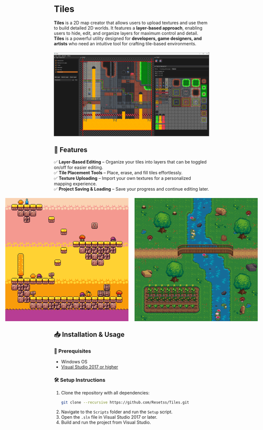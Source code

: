 # Tiles  

**Tiles** is a 2D map creator that allows users to upload textures and use them to build detailed 2D worlds. It features a **layer-based approach**, enabling users to hide, edit, and organize layers for maximum control and detail. **Tiles** is a powerful utility designed for **developers, game designers, and artists** who need an intuitive tool for crafting tile-based environments.  

<div style="text-align: center; margin-top: 20px; margin-bottom: 20px;">
    <img src="assets/Application.png" alt="Tiles Screenshot" width="800">
</div>  

## 🚀 Features  

✅ **Layer-Based Editing** – Organize your tiles into layers that can be toggled on/off for easier editing.  
✅ **Tile Placement Tools** – Place, erase, and fill tiles effortlessly.  
✅ **Texture Uploading** – Import your own textures for a personalized mapping experience.  
✅ **Project Saving & Loading** – Save your progress and continue editing later.  

<div style="display: flex; justify-content: center; gap: 20px; margin-top: 20px; margin-bottom: 20px;">
    <img src="assets/Desert.png" alt="Desert Tileset" width="400">
    <img src="assets/Forest.png" alt="Forest Tileset" width="400">
</div>  

## 📥 Installation & Usage  

### 🔧 Prerequisites  
- Windows OS  
- [Visual Studio 2017 or higher](https://visualstudio.microsoft.com/)  

### 🛠️ Setup Instructions  
1. Clone the repository with all dependencies:
   ```sh
   git clone --recursive https://github.com/Resetss/Tiles.git
   ```
2. Navigate to the `Scripts` folder and run the `Setup` script.
3. Open the `.sln` file in Visual Studio 2017 or later.
4. Build and run the project from Visual Studio.


